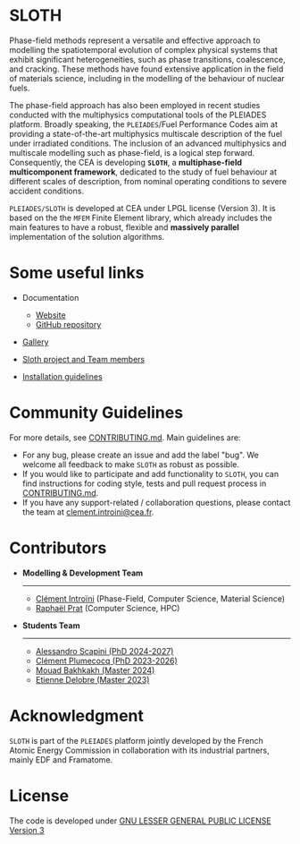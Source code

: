 SLOTH 
=====

Phase-field methods represent a versatile and effective approach to modelling the spatiotemporal evolution of complex physical systems that exhibit significant heterogeneities, such as phase transitions, coalescence, and cracking. These methods have found extensive application in the field of materials science, including in the modelling of the behaviour of nuclear fuels. 

The phase-field approach has also been employed in recent studies conducted with the multiphysics computational tools of the PLEIADES platform. Broadly speaking, the `PLEIADES`/Fuel Performance Codes aim at providing a state-of-the-art multiphysics multiscale description of the fuel under irradiated conditions. The inclusion of an advanced multiphysics and multiscale modelling such as phase-field, is a logical step forward.
Consequently, the CEA is developing **`SLOTH`**, a **multiphase-field multicomponent framework**, dedicated to the study of fuel behaviour at different scales of description, from nominal operating conditions to severe accident conditions. 

`PLEIADES/SLOTH` is developed at CEA under LPGL license (Version 3). It is based on the the `MFEM` Finite Element library, which already includes the main features to have a robust, flexible and **massively parallel** implementation of the solution algorithms.

# Some useful links

- Documentation
  - [Website](https://collab4sloth.github.io/Documentation/) 
  - [GitHub repository](https://github.com/Collab4Sloth/Documentation) 

- [Gallery](https://github.com/Collab4Sloth/Gallery)
- [Sloth project and Team members](https://collab4sloth.github.io/Documentation/About/index.html)
- [Installation guidelines](https://collab4sloth.github.io/Documentation/Started/Installation/linux.html)

# Community Guidelines 

For more details, see [CONTRIBUTING.md](CONTRIBUTING.md). Main guidelines are:

- For any bug, please create an issue and add the label "bug". We welcome all feedback to make `SLOTH` as robust as possible.
- If you would like to participate and add functionality to `SLOTH`, you can find instructions for coding style, tests and pull request process in [CONTRIBUTING.md](CONTRIBUTING.md).
- If you have any support-related / collaboration questions, please contact the team at clement.introini@cea.fr.


# Contributors

-   __Modelling & Development Team__
  
    ---    
    - [Clément Introïni](https://www.researchgate.net/profile/Clement-Introini) (Phase-Field, Computer Science, Material Science)
    - [Raphaël Prat]() (Computer Science, HPC)



-   __Students Team__

    ---
    - [Alessandro Scapini (PhD 2024-2027)]()
    - [Clément Plumecocq (PhD 2023-2026)]()
    - [Mouad Bakhkakh (Master 2024)]()
    - [Etienne Delobre (Master 2023)]()


# Acknowledgment

`SLOTH` is part of the `PLEIADES` platform jointly developed by the French Atomic Energy Commission in collaboration with its industrial partners, mainly EDF and Framatome.

# License
The code is developed under [GNU LESSER GENERAL PUBLIC LICENSE Version 3](LICENSE)